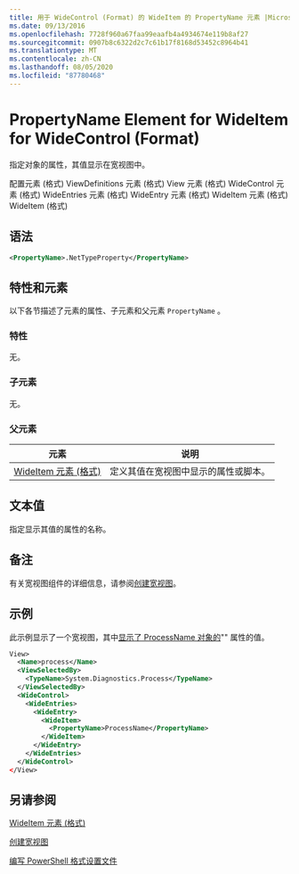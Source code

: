 ```yaml
---
title: 用于 WideControl (Format) 的 WideItem 的 PropertyName 元素 |Microsoft Docs
ms.date: 09/13/2016
ms.openlocfilehash: 7728f960a67faa99eaafb4a4934674e119b8af27
ms.sourcegitcommit: 0907b8c6322d2c7c61b17f8168d53452c8964b41
ms.translationtype: MT
ms.contentlocale: zh-CN
ms.lasthandoff: 08/05/2020
ms.locfileid: "87780468"
---
```

# <a name="propertyname-element-for-wideitem-for-widecontrol-format"></a>PropertyName Element for WideItem for WideControl (Format)

指定对象的属性，其值显示在宽视图中。

配置元素 (格式) ViewDefinitions 元素 (格式) View 元素 (格式) WideControl 元素 (格式) WideEntries 元素 (格式) WideEntry 元素 (格式) WideItem 元素 (格式) WideItem (格式) 

## <a name="syntax"></a>语法

```xml
<PropertyName>.NetTypeProperty</PropertyName>
```

## <a name="attributes-and-elements"></a>特性和元素

以下各节描述了元素的属性、子元素和父元素 `PropertyName` 。

### <a name="attributes"></a>特性

无。

### <a name="child-elements"></a>子元素

无。

### <a name="parent-elements"></a>父元素

|元素|说明|
|-------------|-----------------|
|[WideItem 元素 (格式) ](./wideitem-element-for-widecontrol-format.md)|定义其值在宽视图中显示的属性或脚本。|

## <a name="text-value"></a>文本值

指定显示其值的属性的名称。

## <a name="remarks"></a>备注

有关宽视图组件的详细信息，请参阅[创建宽视图](./creating-a-wide-view.md)。

## <a name="example"></a>示例

此示例显示了一个宽视图，其中[显示了 ProcessName 对象的](/dotnet/api/System.Diagnostics.Process)"" 属性的值。

```xml
View>
  <Name>process</Name>
  <ViewSelectedBy>
    <TypeName>System.Diagnostics.Process</TypeName>
  </ViewSelectedBy>
  <WideControl>
    <WideEntries>
      <WideEntry>
        <WideItem>
          <PropertyName>ProcessName</PropertyName>
        </WideItem>
      </WideEntry>
    </WideEntries>
  </WideControl>
</View>

```

## <a name="see-also"></a>另请参阅

[WideItem 元素 (格式) ](./wideitem-element-for-widecontrol-format.md)

[创建宽视图](./creating-a-wide-view.md)

[编写 PowerShell 格式设置文件](./writing-a-powershell-formatting-file.md)
